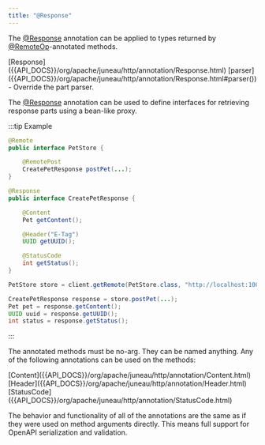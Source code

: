 ```yaml
---
title: "@Response"
---
```


The [@Response]({{API_DOCS}}/org/apache/juneau/http/annotation/Response.html) annotation can be applied to types
returned by [@RemoteOp]({{API_DOCS}}/org/apache/juneau/http/remote/RemoteOp.html)-annotated methods.

<tree>
<node-0><java-annotation>[Response]({{API_DOCS}}/org/apache/juneau/http/annotation/Response.html)</java-annotation></node-0>
<node-1><java-method-annotation>[parser]({{API_DOCS}}/org/apache/juneau/http/annotation/Response.html#parser()) - Override the part parser.</java-method-annotation></node-1>
</tree>

The [@Response]({{API_DOCS}}/org/apache/juneau/http/annotation/Response.html) annotation can be used to define interfaces for retrieving response parts using a bean-like proxy.

:::tip Example
```java
@Remote
public interface PetStore {

    @RemotePost
    CreatePetResponse postPet(...);
}
```

```java
@Response
public interface CreatePetResponse {

    @Content
    Pet getContent();

    @Header("E-Tag")
    UUID getUUID();

    @StatusCode
    int getStatus();
}
```

```java
PetStore store = client.getRemote(PetStore.class, "http://localhost:10000");

CreatePetResponse response = store.postPet(...);
Pet pet = response.getContent();
UUID uuid = response.getUUID();
int status = response.getStatus();
```
:::

The annotated methods must be no-arg.
They can be named anything.
Any of the following annotations can be used on the methods:

<tree>
<node-0><java-annotation>[Content]({{API_DOCS}}/org/apache/juneau/http/annotation/Content.html)</java-annotation></node-0>
<node-0><java-annotation>[Header]({{API_DOCS}}/org/apache/juneau/http/annotation/Header.html)</java-annotation></node-0>
<node-0><java-annotation>[StatusCode]({{API_DOCS}}/org/apache/juneau/http/annotation/StatusCode.html)</java-annotation></node-0>
</tree>

The behavior and functionality of all of the annotations are the same as if they were used on method arguments directly.
This means full support for OpenAPI serialization and validation.